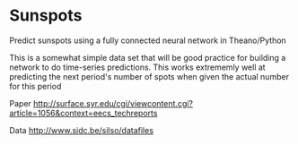 # Sunspots
Predict sunspots using a fully connected neural network in Theano/Python


This is a somewhat simple data set that will be good practice for building a network to do time-series predictions. This works extrememly well at predicting the next period's number of spots when given the actual number for this period

Paper http://surface.syr.edu/cgi/viewcontent.cgi?article=1056&context=eecs_techreports

Data http://www.sidc.be/silso/datafiles

